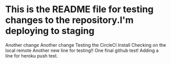 
This is the README file for testing changes to the repository.I'm deploying to staging
=======
Another change
Another change
Testing the CircleCI Install
Checking on the local remote
Another new line for testing!!
One final github test!
Adding a line for heroku push test.
